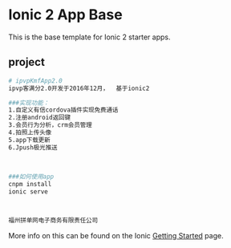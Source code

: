Ionic 2 App Base
=====================

This is the base template for Ionic 2 starter apps.

##  project

```bash
# ipvpKmfApp2.0
ipvp客满分2.0开发于2016年12月，  基于ionic2 

###实现功能：    
1.自定义有信cordova插件实现免费通话   
2.注册android返回键   
3.会员行为分析，crm会员管理   
4.拍照上传头像    
5.app下载更新   
6.Jpush极光推送   
   
   

###如何使用app    
cnpm install   
ionic serve  



福州拼单网电子商务有限责任公司

```

More info on this can be found on the Ionic [Getting Started](http://ionicframework.com/docs/v2/getting-started/) page.
